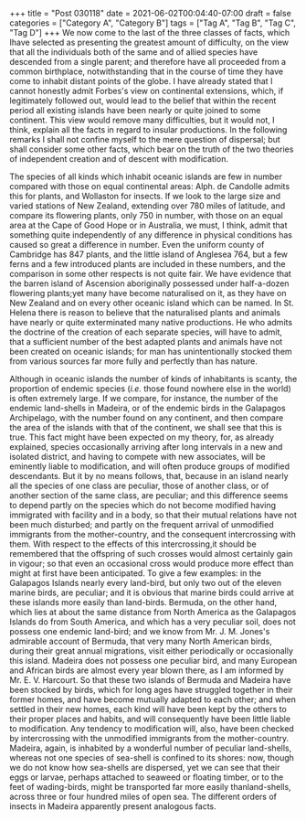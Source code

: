 +++
title = "Post 030118"
date = 2021-06-02T00:04:40-07:00
draft = false
categories = ["Category A", "Category B"]
tags = ["Tag A", "Tag B", "Tag C", "Tag D"]
+++
We now come to the last of the three classes of facts, which Ihave selected as presenting the greatest amount of difficulty, on the view that all the individuals both of the same and of allied species have descended from a single parent; and therefore have all proceeded from a common birthplace, notwithstanding that in the course of time they have come to inhabit distant points of the globe. I have already stated that I cannot honestly admit Forbes's view on continental extensions, which, if legitimately followed out, would lead to the belief that within the recent period all existing islands have been nearly or quite joined to some continent. This view would remove many difficulties, but it would not, I think, explain all the facts in regard to insular productions. In the following remarks I shall not confine myself to the mere question of dispersal; but shall consider some other facts, which bear on the truth of the two theories of independent creation and of descent with modification.

The species of all kinds which inhabit oceanic islands are few in number compared with those on equal continental areas: Alph. de Candolle admits this for plants, and Wollaston for insects. If we look to the large size and varied stations of New Zealand, extending over 780 miles of latitude, and compare its flowering plants, only 750 in number, with those on an equal area at the Cape of Good Hope or in Australia, we must, I think, admit that something quite independently of any difference in physical conditions has caused so great a difference in number. Even the uniform county of Cambridge has 847 plants, and the little island of Anglesea 764, but a few ferns and a few introduced plants are included in these numbers, and the comparison in some other respects is not quite fair. We have evidence that the barren island of Ascension aboriginally possessed under half-a-dozen flowering plants;yet many have become naturalised on it, as they have on New Zealand and on every other oceanic island which can be named. In St. Helena there is reason to believe that the naturalised plants and animals have nearly or quite exterminated many native productions. He who admits the doctrine of the creation of each separate species, will have to admit, that a sufficient number of the best adapted plants and animals have not been created on oceanic islands; for man has unintentionally stocked them from various sources far more fully and perfectly than has nature.

Although in oceanic islands the number of kinds of inhabitants is scanty, the proportion of endemic species (_i.e._ those found nowhere else in the world) is often extremely large. If we compare, for instance, the number of the endemic land-shells in Madeira, or of the endemic birds in the Galapagos Archipelago, with the number found on any continent, and then compare the area of the islands with that of the continent, we shall see that this is true. This fact might have been expected on my theory, for, as already explained, species occasionally arriving after long intervals in a new and isolated district, and having to compete with new associates, will be eminently liable to modification, and will often produce groups of modified descendants. But it by no means follows, that, because in an island nearly all the species of one class are peculiar, those of another class, or of another section of the same class, are peculiar; and this difference seems to depend partly on the species which do not become modified having immigrated with facility and in a body, so that their mutual relations have not been much disturbed; and partly on the frequent arrival of unmodified immigrants from the mother-country, and the consequent intercrossing with them. With respect to the effects of this intercrossing,it should be remembered that the offspring of such crosses would almost certainly gain in vigour; so that even an occasional cross would produce more effect than might at first have been anticipated. To give a few examples: in the Galapagos Islands nearly every land-bird, but only two out of the eleven marine birds, are peculiar; and it is obvious that marine birds could arrive at these islands more easily than land-birds. Bermuda, on the other hand, which lies at about the same distance from North America as the Galapagos Islands do from South America, and which has a very peculiar soil, does not possess one endemic land-bird; and we know from Mr. J. M. Jones's admirable account of Bermuda, that very many North American birds, during their great annual migrations, visit either periodically or occasionally this island. Madeira does not possess one peculiar bird, and many European and African birds are almost every year blown there, as I am informed by Mr. E. V. Harcourt. So that these two islands of Bermuda and Madeira have been stocked by birds, which for long ages have struggled together in their former homes, and have become mutually adapted to each other; and when settled in their new homes, each kind will have been kept by the others to their proper places and habits, and will consequently have been little liable to modification. Any tendency to modification will, also, have been checked by intercrossing with the unmodified immigrants from the mother-country. Madeira, again, is inhabited by a wonderful number of peculiar land-shells, whereas not one species of sea-shell is confined to its shores: now, though we do not know how sea-shells are dispersed, yet we can see that their eggs or larvae, perhaps attached to seaweed or floating timber, or to the feet of wading-birds, might be transported far more easily thanland-shells, across three or four hundred miles of open sea. The different orders of insects in Madeira apparently present analogous facts.
